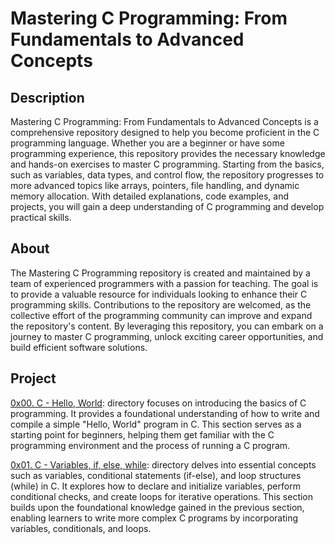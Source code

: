 # Mastering C Programming: From Fundamentals to Advanced Concepts

## Description

Mastering C Programming: From Fundamentals to Advanced Concepts is a comprehensive repository designed to help you become proficient in the C programming language. Whether you are a beginner or have some programming experience, this repository provides the necessary knowledge and hands-on exercises to master C programming. Starting from the basics, such as variables, data types, and control flow, the repository progresses to more advanced topics like arrays, pointers, file handling, and dynamic memory allocation. With detailed explanations, code examples, and projects, you will gain a deep understanding of C programming and develop practical skills.

## About

The Mastering C Programming repository is created and maintained by a team of experienced programmers with a passion for teaching. The goal is to provide a valuable resource for individuals looking to enhance their C programming skills. Contributions to the repository are welcomed, as the collective effort of the programming community can improve and expand the repository's content. By leveraging this repository, you can embark on a journey to master C programming, unlock exciting career opportunities, and build efficient software solutions.

## Project

[0x00. C - Hello, World](./0x00-hello_world): directory focuses on introducing the basics of C programming. It provides a foundational understanding of how to write and compile a simple "Hello, World" program in C. This section serves as a starting point for beginners, helping them get familiar with the C programming environment and the process of running a C program.

[0x01. C - Variables, if, else, while](./0x01-variables_if_else_while): directory delves into essential concepts such as variables, conditional statements (if-else), and loop structures (while) in C. It explores how to declare and initialize variables, perform conditional checks, and create loops for iterative operations. This section builds upon the foundational knowledge gained in the previous section, enabling learners to write more complex C programs by incorporating variables, conditionals, and loops.
